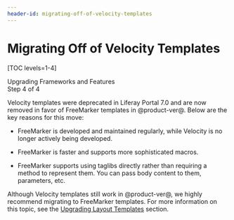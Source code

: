 ```yaml
---
header-id: migrating-off-of-velocity-templates
---
```


# Migrating Off of Velocity Templates

[TOC levels=1-4]

<div class="learn-path-step">
    <p>Upgrading Frameworks and Features<br>Step 4 of 4</p>
</div>

Velocity templates were deprecated in Liferay Portal 7.0 and are now removed in
favor of FreeMarker templates in @product-ver@. Below are the key reasons for
this move:

- FreeMarker is developed and maintained regularly, while Velocity is no longer
  actively being developed.

- FreeMarker is faster and supports more sophisticated macros.

- FreeMarker supports using taglibs directly rather than requiring a method to
  represent them. You can pass body content to them, parameters, etc.

Although Velocity templates still work in @product-ver@, we highly recommend
migrating to FreeMarker templates. For more information on this topic, see the
[Upgrading Layout Templates](/docs/tutorials/7-2/-/knowledge_base/t/upgrading-layout-templates)
section.

